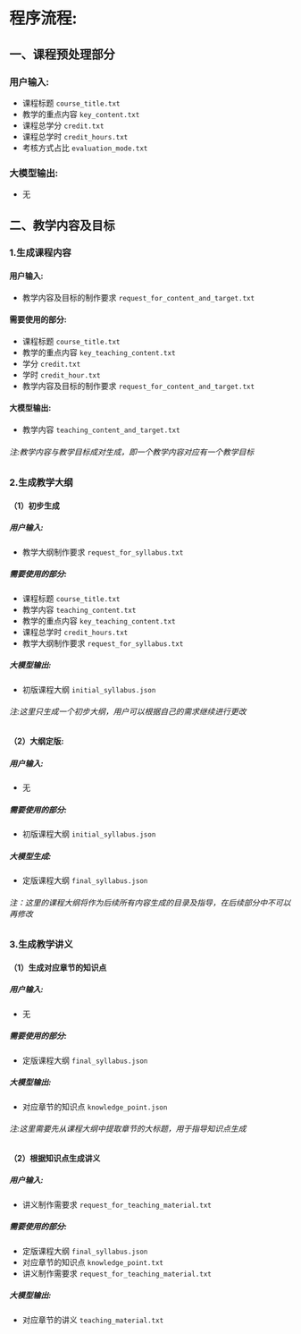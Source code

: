 # 程序流程:

## 一、课程预处理部分

### 用户输入:
- 课程标题 `course_title.txt`
- 教学的重点内容 `key_content.txt`
- 课程总学分 `credit.txt`
- 课程总学时 `credit_hours.txt`
- 考核方式占比 `evaluation_mode.txt`

### 大模型输出:
- 无

## 二、教学内容及目标

### 1.生成课程内容

#### 用户输入:
- 教学内容及目标的制作要求 `request_for_content_and_target.txt`

#### 需要使用的部分:
- 课程标题 `course_title.txt`
- 教学的重点内容 `key_teaching_content.txt`
- 学分 `credit.txt`
- 学时 `credit_hour.txt`
- 教学内容及目标的制作要求 `request_for_content_and_target.txt`

#### 大模型输出:
- 教学内容 `teaching_content_and_target.txt`

###### 注:教学内容与教学目标成对生成，即一个教学内容对应有一个教学目标

### 2.生成教学大纲

#### （1）初步生成

##### 用户输入:
- 教学大纲制作要求 `request_for_syllabus.txt`

##### 需要使用的部分:
- 课程标题 `course_title.txt`
- 教学内容 `teaching_content.txt`
- 教学的重点内容 `key_teaching_content.txt`
- 课程总学时 `credit_hours.txt`
- 教学大纲制作要求 `request_for_syllabus.txt`

##### 大模型输出:
- 初版课程大纲 `initial_syllabus.json`

###### 注:这里只生成一个初步大纲，用户可以根据自己的需求继续进行更改

#### （2）大纲定版:

##### 用户输入:
- 无

##### 需要使用的部分:
- 初版课程大纲 `initial_syllabus.json`

##### 大模型生成:
- 定版课程大纲 `final_syllabus.json`

###### 注：这里的课程大纲将作为后续所有内容生成的目录及指导，在后续部分中不可以再修改

### 3.生成教学讲义

#### （1）生成对应章节的知识点

##### 用户输入:
- 无

##### 需要使用的部分:
- 定版课程大纲 `final_syllabus.json`

##### 大模型输出:
- 对应章节的知识点 `knowledge_point.json`

###### 注:这里需要先从课程大纲中提取章节的大标题，用于指导知识点生成

#### （2）根据知识点生成讲义

##### 用户输入:
- 讲义制作需要求 `request_for_teaching_material.txt`

##### 需要使用的部分:
- 定版课程大纲 `final_syllabus.json`
- 对应章节的知识点 `knowledge_point.txt`
- 讲义制作需要求 `request_for_teaching_material.txt`

##### 大模型输出:
- 对应章节的讲义 `teaching_material.txt`






